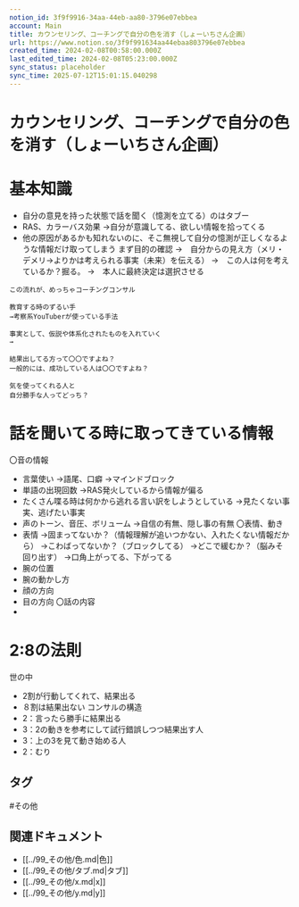 ```yaml
---
notion_id: 3f9f9916-34aa-44eb-aa80-3796e07ebbea
account: Main
title: カウンセリング、コーチングで自分の色を消す（しょーいちさん企画）
url: https://www.notion.so/3f9f991634aa44ebaa803796e07ebbea
created_time: 2024-02-08T00:58:00.000Z
last_edited_time: 2024-02-08T05:23:00.000Z
sync_status: placeholder
sync_time: 2025-07-12T15:01:15.040298
---
```

# カウンセリング、コーチングで自分の色を消す（しょーいちさん企画）

# 基本知識
- 自分の意見を持った状態で話を聞く（憶測を立てる）のはタブー
- RAS、カラーバス効果
  →自分が意識してる、欲しい情報を拾ってくる
- 他の原因があるかも知れないのに、そこ無視して自分の憶測が正しくなるような情報だけ取ってしまう
まず目的の確認
→　自分からの見え方（メリ・デメリ→よりかは考えられる事実（未来）を伝える）
→　この人は何を考えているか？掘る。
→　本人に最終決定は選択させる
```plain text
この流れが、めっちゃコーチングコンサル

教育する時のずるい手
→考察系YouTuberが使っている手法

事実として、仮説や体系化されたものを入れていく
→

結果出してる方って〇〇ですよね？
一般的には、成功している人は〇〇ですよね？
```
```plain text
気を使ってくれる人と
自分勝手な人ってどっち？
```
# 話を聞いてる時に取ってきている情報
〇音の情報
- 言葉使い
→語尾、口癖
→マインドブロック
- 単語の出現回数
→RAS発火しているから情報が偏る
- たくさん喋る時は何かから逃れる言い訳をしようとしている
→見たくない事実、逃げたい事実
- 声のトーン、音圧、ボリューム
→自信の有無、隠し事の有無
〇表情、動き
- 表情
→固まってないか？（情報理解が追いつかない、入れたくない情報だから）
→こわばってないか？（ブロックしてる）
→どこで緩むか？（脳みそ回り出す）
→口角上がってる、下がってる
- 腕の位置
- 腕の動かし方
- 顔の方向
- 目の方向
〇話の内容
- 
# 2:8の法則
世の中
- 2割が行動してくれて、結果出る
- ８割は結果出ない
コンサルの構造
- 2：言ったら勝手に結果出る
- 3：2の動きを参考にして試行錯誤しつつ結果出す人
- 3：上の3を見て動き始める人
- 2：むり

## タグ

#その他 

## 関連ドキュメント

- [[../99_その他/色.md|色]]
- [[../99_その他/タブ.md|タブ]]
- [[../99_その他/x.md|x]]
- [[../99_その他/y.md|y]]
